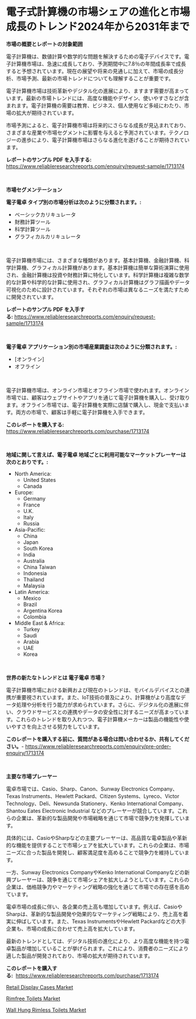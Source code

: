 <p><h1>電子式計算機の市場シェアの進化と市場成長のトレンド2024年から2031年まで</h1></p><p><strong>市場の概要とレポートの対象範囲</strong></p>
<p><p>電子計算機は、数値計算や数学的な問題を解決するための電子デバイスです。電子計算機市場は、急速に成長しており、予測期間中に7.8％の年間成長率で成長すると予想されています。現在の展望や将来の見通しに加えて、市場の成長分析、市場予測、最新の市場トレンドについても理解することが重要です。</p><p>電子計算機市場は技術革新やデジタル化の進展により、ますます需要が高まっています。最新の市場トレンドには、高度な機能やデザイン、使いやすさなどが含まれます。電子計算機の需要は教育、ビジネス、個人使用など多岐にわたり、市場の拡大が期待されています。</p><p>市場予測によると、電子計算機市場は将来的にさらなる成長が見込まれており、さまざまな産業や市場セグメントに影響を与えると予測されています。テクノロジーの進歩により、電子計算機市場はさらなる進化を遂げることが期待されています。</p></p>
<p><strong>レポートのサンプル PDF を入手する:</strong> <a href="https://www.reliableresearchreports.com/enquiry/request-sample/1713174">https://www.reliableresearchreports.com/enquiry/request-sample/1713174</a></p>
<p>&nbsp;</p>
<p><strong>市場セグメンテーション</strong></p>
<p><strong>電子電卓 タイプ別の市場分析は次のように分類されます。:</strong></p>
<p><ul><li>ベーシックカリキュレータ</li><li>財務計算ツール</li><li>科学計算ツール</li><li>グラフィカルカリキュレータ</li></ul></p>
<p>&nbsp;</p>
<p><p>電子計算機市場には、さまざまな種類があります。基本計算機、金融計算機、科学計算機、グラフィカル計算機があります。基本計算機は簡単な算術演算に使用され、金融計算機は投資や財務計算に特化しています。科学計算機は複雑な数学的な計算や科学的な計算に使用され、グラフィカル計算機はグラフ描画やデータ可視化のために設計されています。それぞれの市場は異なるニーズを満たすために開発されています。</p></p>
<p><strong>レポートのサンプル PDF を入手する:</strong>&nbsp;<a href="https://www.reliableresearchreports.com/enquiry/request-sample/1713174">https://www.reliableresearchreports.com/enquiry/request-sample/1713174</a></p>
<p>&nbsp;</p>
<p><strong> 電子電卓 アプリケーション別の市場産業調査は次のように分類されます。:</strong></p>
<p><ul><li>[オンライン]</li><li>オフライン</li></ul></p>
<p>&nbsp;</p>
<p><p>電子計算機市場は、オンライン市場とオフライン市場で使われます。オンライン市場では、顧客はウェブサイトやアプリを通じて電子計算機を購入し、受け取ります。オフライン市場では、電子計算機を実際に店舗で購入し、現金で支払います。両方の市場で、顧客は手軽に電子計算機を入手できます。</p></p>
<p><strong>このレポートを購入する:</strong>&nbsp; <a href="https://www.reliableresearchreports.com/purchase/1713174">https://www.reliableresearchreports.com/purchase/1713174</a></p>
<p>&nbsp;</p>
<p><strong>地域に関して言えば、電子電卓 地域ごとに利用可能なマーケットプレーヤーは次のとおりです。:</strong></p>
<p><ul>
    <li>
        North America:
        <ul>
            <li>United States</li>
            <li>Canada</li>
        </ul>
    </li>
    <li>
        Europe:
        <ul>
            <li>Germany</li>
            <li>France</li>
            <li>U.K.</li>
            <li>Italy</li>
            <li>Russia</li>
        </ul>
    </li>
    <li>
        Asia-Pacific:
        <ul>
            <li>China</li>
            <li>Japan</li>
            <li>South Korea</li>
            <li>India</li>
            <li>Australia</li>
            <li>China Taiwan</li>
            <li>Indonesia</li>
            <li>Thailand</li>
            <li>Malaysia</li>
        </ul>
    </li>
    <li>
        Latin America:
        <ul>
            <li>Mexico</li>
            <li>Brazil</li>
            <li>Argentina Korea</li>
            <li>Colombia</li>
        </ul>
    </li>
    <li>
        Middle East & Africa:
        <ul>
            <li>Turkey</li>
            <li>Saudi</li>
            <li>Arabia</li>
            <li>UAE</li>
            <li>Korea</li>
        </ul>
    </li>
    </ul></p>
<p>&nbsp;</p>
<p><strong>世界の新たなトレンドとは 電子電卓 市場？</strong></p>
<p><p>電子計算機市場における新興および現在のトレンドは、モバイルデバイスとの連携が重要視されています。また、IoT技術の普及により、計算機がより高度なデータ処理や分析を行う能力が求められています。さらに、デジタル化の進展に伴い、クラウドサービスとの連携やデータの安全性に対するニーズが高まっています。これらのトレンドを取り入れつつ、電子計算機メーカーは製品の機能性や使いやすさを向上させる努力をしています。</p></p>
<p><strong>このレポートを購入する前に、質問がある場合は問い合わせるか、共有してください。</strong>- <a href="https://www.reliableresearchreports.com/enquiry/pre-order-enquiry/1713174">https://www.reliableresearchreports.com/enquiry/pre-order-enquiry/1713174</a></p>
<p>&nbsp;</p>
<p><strong>主要な市場プレーヤー</strong></p>
<p><p>電卓市場では、Casio、Sharp、Canon、Sunway Electronics Company、Texas Instruments、Hewlett Packard、Citizen Systems、Lyreco、Victor Technology、Deli、Newsunda Stationery、Kenko International Company、Shantou Eates Electronic Industrial などのプレーヤーが競合しています。これらの企業は、革新的な製品開発や市場戦略を通じて市場で競争力を発揮しています。</p><p>具体的には、CasioやSharpなどの主要プレーヤーは、高品質な電卓製品や革新的な機能を提供することで市場シェアを拡大しています。これらの企業は、市場ニーズに合った製品を開発し、顧客満足度を高めることで競争力を維持しています。</p><p>一方、Sunway Electronics CompanyやKenko International Companyなどの新興プレーヤーは、競争を通じて市場シェアを拡大しようとしています。これらの企業は、価格競争力やマーケティング戦略の強化を通じて市場での存在感を高めています。</p><p>電卓市場の成長に伴い、各企業の売上高も増加しています。例えば、CasioやSharpは、革新的な製品開発や効果的なマーケティング戦略により、売上高を着実に伸ばしています。また、Texas InstrumentsやHewlett Packardなどの大手企業も、市場の成長に合わせて売上高を拡大しています。</p><p>最新のトレンドとしては、デジタル技術の進化により、より高度な機能を持つ電卓製品が増加していることが挙げられます。これにより、消費者のニーズにより適した製品が開発されており、市場の拡大が期待されています。</p></p>
<p><strong>このレポートを購入する:</strong>&nbsp;&nbsp;<a href="https://www.reliableresearchreports.com/purchase/1713174">https://www.reliableresearchreports.com/purchase/1713174</a></p>
<p><p><a href="https://github.com/Alonsoolds3wq1d81czn8rbol/Market-Research-Report-List-1/blob/main/retail-display-cases-market.md">Retail Display Cases Market</a></p><p><a href="https://github.com/jsmusil/Market-Research-Report-List-2/blob/main/rimfree-toilets-market.md">Rimfree Toilets Market</a></p><p><a href="https://github.com/yemakinde/Market-Research-Report-List-1/blob/main/wall-hung-rimless-toilets-market.md">Wall Hung Rimless Toilets Market</a></p></p>